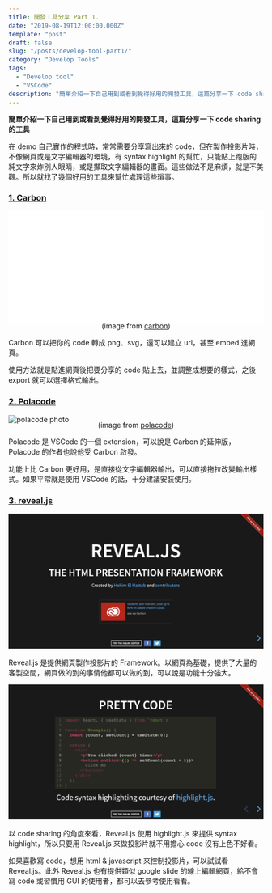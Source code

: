 ```yaml
---
title: 開發工具分享 Part 1.
date: "2019-08-19T12:00:00.000Z"
template: "post"
draft: false
slug: "/posts/develop-tool-part1/"
category: "Develop Tools"
tags:
  - "Develop tool"
  - "VSCode"
description: "簡單介紹一下自己用到或看到覺得好用的開發工具，這篇分享一下 code sharing 的工具"
---
```

**簡單介紹一下自己用到或看到覺得好用的開發工具，這篇分享一下 code sharing 的工具**

在 demo 自己實作的程式時，常常需要分享寫出來的 code，但在製作投影片時，不像網頁或是文字編輯器的環境，有 syntax highlight 的幫忙，只能貼上跑版的純文字來炸別人眼睛，或是擷取文字編輯器的畫面。這些做法不是麻煩，就是不美觀。所以就找了幾個好用的工具來幫忙處理這些瑣事。

### [1. Carbon](https://carbon.now.sh/)
![carbon photo](./images/carbon.svg)
<p style="text-align: center;margin-top: -20px;">
  (image from <a href="https://carbon.now.sh/">carbon</a>)
</p>

Carbon 可以把你的 code 轉成 png、svg，還可以建立 url，甚至 embed 進網頁。

使用方法就是點進網頁後把要分享的 code 貼上去，並調整成想要的樣式，之後 export 就可以選擇格式輸出。


### [2. Polacode](https://github.com/octref/polacode)
![polacode photo](./images/polacode.gif)
<p style="text-align: center;margin-top: -20px;">
  (image from <a href="https://marketplace.visualstudio.com/items?itemName=pnp.polacode">polacode</a>)
</p>

Polacode 是 VSCode 的一個 extension，可以說是 Carbon 的延伸版，Polacode 的作者也說他受 Carbon 啟發。

功能上比 Carbon 更好用，是直接從文字編輯器輸出，可以直接拖拉改變輸出樣式。如果平常就是使用 VSCode 的話，十分建議安裝使用。


### [3. reveal.js](https://revealjs.com/#/)
![revealjs photo](./images/revealjs.png)

Reveal.js 是提供網頁製作投影片的 Framework。以網頁為基礎，提供了大量的客製空間，網頁做的到的事情他都可以做的到，可以說是功能十分強大。

![reveal.js photo](./images/revealjs2.png)

以 code sharing 的角度來看，Reveal.js 使用 highlight.js 來提供 syntax highlight，所以只要用 Reveal.js 來做投影片就不用擔心 code 沒有上色不好看。

如果喜歡寫 code，想用 html & javascript 來控制投影片，可以試試看 Reveal.js。此外 Reveal.js 也有提供類似 google slide 的線上編輯網頁，給不會寫 code 或習慣用 GUI 的使用者，都可以去參考使用看看。